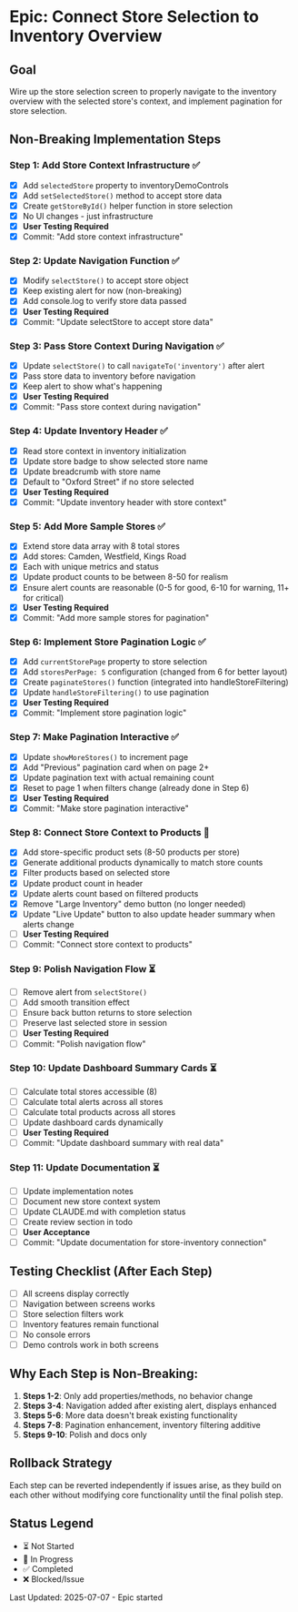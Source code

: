 # Epic: Connect Store Selection to Inventory Overview

## Goal
Wire up the store selection screen to properly navigate to the inventory overview with the selected store's context, and implement pagination for store selection.

## Non-Breaking Implementation Steps

### Step 1: Add Store Context Infrastructure ✅
- [x] Add `selectedStore` property to inventoryDemoControls
- [x] Add `setSelectedStore()` method to accept store data
- [x] Create `getStoreById()` helper function in store selection
- [x] No UI changes - just infrastructure
- [x] **User Testing Required**
- [x] Commit: "Add store context infrastructure"

### Step 2: Update Navigation Function ✅
- [x] Modify `selectStore()` to accept store object
- [x] Keep existing alert for now (non-breaking)
- [x] Add console.log to verify store data passed
- [x] **User Testing Required**
- [x] Commit: "Update selectStore to accept store data"

### Step 3: Pass Store Context During Navigation ✅
- [x] Update `selectStore()` to call `navigateTo('inventory')` after alert
- [x] Pass store data to inventory before navigation
- [x] Keep alert to show what's happening
- [x] **User Testing Required**
- [x] Commit: "Pass store context during navigation"

### Step 4: Update Inventory Header ✅
- [x] Read store context in inventory initialization
- [x] Update store badge to show selected store name
- [x] Update breadcrumb with store name
- [x] Default to "Oxford Street" if no store selected
- [x] **User Testing Required**
- [x] Commit: "Update inventory header with store context"

### Step 5: Add More Sample Stores ✅
- [x] Extend store data array with 8 total stores
- [x] Add stores: Camden, Westfield, Kings Road
- [x] Each with unique metrics and status
- [x] Update product counts to be between 8-50 for realism
- [x] Ensure alert counts are reasonable (0-5 for good, 6-10 for warning, 11+ for critical)
- [x] **User Testing Required**
- [x] Commit: "Add more sample stores for pagination"

### Step 6: Implement Store Pagination Logic ✅
- [x] Add `currentStorePage` property to store selection
- [x] Add `storesPerPage: 5` configuration (changed from 6 for better layout)
- [x] Create `paginateStores()` function (integrated into handleStoreFiltering)
- [x] Update `handleStoreFiltering()` to use pagination
- [x] **User Testing Required**
- [x] Commit: "Implement store pagination logic"

### Step 7: Make Pagination Interactive ✅
- [x] Update `showMoreStores()` to increment page
- [x] Add "Previous" pagination card when on page 2+
- [x] Update pagination text with actual remaining count
- [x] Reset to page 1 when filters change (already done in Step 6)
- [x] **User Testing Required**
- [x] Commit: "Make store pagination interactive"

### Step 8: Connect Store Context to Products 🔄
- [x] Add store-specific product sets (8-50 products per store)
- [x] Generate additional products dynamically to match store counts
- [x] Filter products based on selected store
- [x] Update product count in header
- [x] Update alerts count based on filtered products
- [x] Remove "Large Inventory" demo button (no longer needed)
- [x] Update "Live Update" button to also update header summary when alerts change
- [ ] **User Testing Required**
- [ ] Commit: "Connect store context to products"

### Step 9: Polish Navigation Flow ⏳
- [ ] Remove alert from `selectStore()`
- [ ] Add smooth transition effect
- [ ] Ensure back button returns to store selection
- [ ] Preserve last selected store in session
- [ ] **User Testing Required**
- [ ] Commit: "Polish navigation flow"

### Step 10: Update Dashboard Summary Cards ⏳
- [ ] Calculate total stores accessible (8)
- [ ] Calculate total alerts across all stores
- [ ] Calculate total products across all stores
- [ ] Update dashboard cards dynamically
- [ ] **User Testing Required**
- [ ] Commit: "Update dashboard summary with real data"

### Step 11: Update Documentation ⏳
- [ ] Update implementation notes
- [ ] Document new store context system
- [ ] Update CLAUDE.md with completion status
- [ ] Create review section in todo
- [ ] **User Acceptance**
- [ ] Commit: "Update documentation for store-inventory connection"

## Testing Checklist (After Each Step)
- [ ] All screens display correctly
- [ ] Navigation between screens works
- [ ] Store selection filters work
- [ ] Inventory features remain functional
- [ ] No console errors
- [ ] Demo controls work in both screens

## Why Each Step is Non-Breaking:
1. **Steps 1-2**: Only add properties/methods, no behavior change
2. **Steps 3-4**: Navigation added after existing alert, displays enhanced
3. **Steps 5-6**: More data doesn't break existing functionality
4. **Steps 7-8**: Pagination enhancement, inventory filtering additive
5. **Steps 9-10**: Polish and docs only

## Rollback Strategy
Each step can be reverted independently if issues arise, as they build on each other without modifying core functionality until the final polish step.

## Status Legend
- ⏳ Not Started
- 🔄 In Progress
- ✅ Completed
- ❌ Blocked/Issue

Last Updated: 2025-07-07 - Epic started